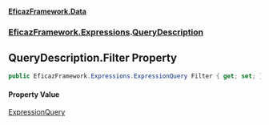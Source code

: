 #### [EficazFramework.Data](EficazFrameworkData.md 'EficazFramework Data')
### [EficazFramework.Expressions](EficazFrameworkData.md#EficazFramework.Expressions 'EficazFramework.Expressions').[QueryDescription](EficazFramework.Expressions/QueryDescription.md 'EficazFramework.Expressions.QueryDescription')

## QueryDescription.Filter Property

```csharp
public EficazFramework.Expressions.ExpressionQuery Filter { get; set; }
```

#### Property Value
[ExpressionQuery](EficazFramework.Expressions/ExpressionQuery.md 'EficazFramework.Expressions.ExpressionQuery')